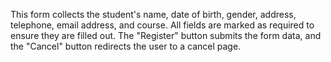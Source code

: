 This form collects the student's name, date of birth, gender, address, telephone, email address, and course. 
All fields are marked as required to ensure they are filled out. 
The "Register" button submits the form data, and the "Cancel" button redirects the user to a cancel page.
